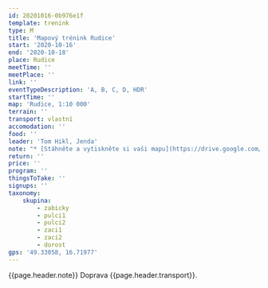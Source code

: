 ```yaml
---
id: 20201016-0b976e1f
template: trenink
type: M
title: 'Mapový trénink Rudice'
start: '2020-10-16'
end: '2020-10-18'
place: Rudice
meetTime: ''
meetPlace: ''
link: ''
eventTypeDescription: 'A, B, C, D, HDR'
startTime: ''
map: 'Rudice, 1:10 000'
terrain: ''
transport: vlastní
accomodation: ''
food: ''
leader: 'Tom Hikl, Jenda'
note: "* [Stáhněte a vytiskněte si vaši mapu](https://drive.google.com/drive/folders/16fOa534w-76mFNZsQLE2aD3l1M0iFaIj?usp=sharing)\r\n* na kontrolách budou fábory z mlíka, kontroly pro DH10 - 12 budou mít na fáboru napsané číslo, HDR obrázky\r\n* [tabulka příjezdů a startů](https://docs.google.com/spreadsheets/d/1VUcqLC1hWu38q0n7QTAcFc4BIrffq3IqpPMk3e-53io/edit?usp=sharing)\r\n* užijte si proběhnutí v krásném lese!"
return: ''
price: ''
program: ''
thingsToTake: ''
signups: ''
taxonomy:
    skupina:
        - zabicky
        - pulci1
        - pulci2
        - zaci1
        - zaci2
        - dorost
gps: '49.33058, 16.71977'
---
```


{{page.header.note}}
 Doprava {{page.header.transport}}.
